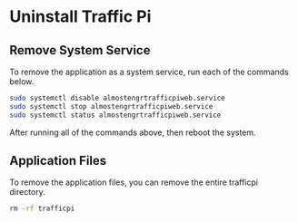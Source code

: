 # Uninstall Traffic Pi

## Remove System Service

To remove the application as a system service, run each of the commands below.

```sh
sudo systemctl disable almostengrtrafficpiweb.service
sudo systemctl stop almostengrtrafficpiweb.service
sudo systemctl status almostengrtrafficpiweb.service
```

After running all of the commands above, then reboot the system.

## Application Files

To remove the application files, you can remove the entire trafficpi directory.

```sh
rm -rf trafficpi
```